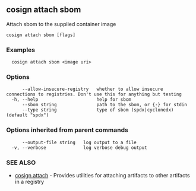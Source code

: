 ## cosign attach sbom

Attach sbom to the supplied container image

```
cosign attach sbom [flags]
```

### Examples

```
  cosign attach sbom <image uri>
```

### Options

```
      --allow-insecure-registry   whether to allow insecure connections to registries. Don't use this for anything but testing
  -h, --help                      help for sbom
      --sbom string               path to the sbom, or {-} for stdin
      --type string               type of sbom (spdx|cyclonedx) (default "spdx")
```

### Options inherited from parent commands

```
      --output-file string   log output to a file
  -v, --verbose              log verbose debug output
```

### SEE ALSO

* [cosign attach](cosign_attach.md)	 - Provides utilities for attaching artifacts to other artifacts in a registry

